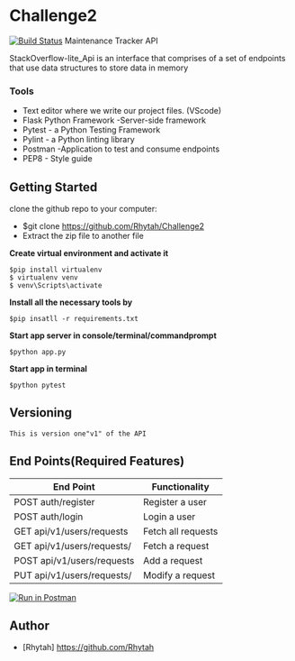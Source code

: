 # Challenge2
[![Build Status](https://travis-ci.org/Rhytah/Challenge2.svg?branch=tests)](https://travis-ci.org/Rhytah/Challenge2)
Maintenance Tracker API

StackOverflow-lite_Api is an interface that comprises of a set of endpoints that use data structures to store data in memory

### Tools

* Text editor where we write our project files. (VScode)
* Flask Python Framework -Server-side framework
* Pytest - a Python Testing Framework
* Pylint - a Python linting library 
* Postman -Application to test and consume endpoints
* PEP8 - Style guide

## Getting Started
clone the github repo to your computer:
* $git clone https://github.com/Rhytah/Challenge2
* Extract the zip file to another file

**Create virtual environment and activate it**
```
$pip install virtualenv
$ virtualenv venv
$ venv\Scripts\activate
``` 
 **Install all the necessary tools by**
 ```
 $pip insatll -r requirements.txt
 ```
**Start app server in console/terminal/commandprompt**
```
$python app.py
```
**Start app in terminal**
```
$python pytest
```
## Versioning
```
This is version one"v1" of the API
```
## End Points(Required Features)
|           End Point                                 |            Functionality                   |
|   -----------------------------------------------   | -----------------------------------------  |
|     POST  auth/register                             |             Register a user                |
|     POST  auth/login                                |             Login a user                   |
|     GET  api/v1/users/requests                      |             Fetch all requests             |
|     GET  api/v1/users/requests/<requestId>          |             Fetch a request                |
|     POST api/v1/users/requests                      |             Add a request                  |
|     PUT  api/v1/users/requests/<requestId>          |             Modify a request               |

[![Run in Postman](https://run.pstmn.io/button.svg)](https://app.getpostman.com/run-collection/e53ed3a54e8253e6229e)

## Author
- [Rhytah] https://github.com/Rhytah
